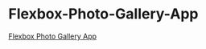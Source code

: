# Flexbox-Photo-Gallery-App
[Flexbox Photo Gallery App](https://raushanraj13.github.io/Flexbox-Photo-Gallery-App)
